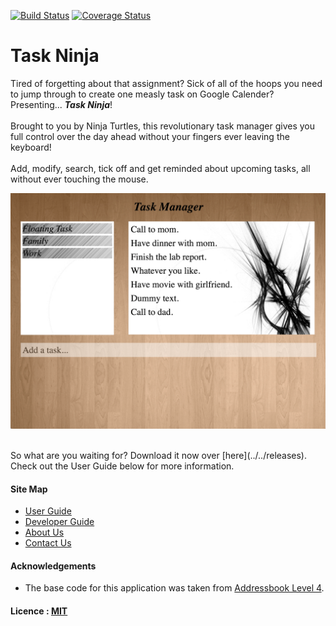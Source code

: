 [![Build Status](https://travis-ci.org/CS2103AUG2016-T16-C3/main.svg?branch=master)](https://travis-ci.org/CS2103AUG2016-T16-C3/main)
[![Coverage Status](https://coveralls.io/repos/github/CS2103AUG2016-T16-C3/main/badge.svg?branch=master)](https://coveralls.io/github/CS2103AUG2016-T16-C3/main?branch=master)

# Task Ninja

Tired of forgetting about that assignment? Sick of all of the hoops you need to jump through to create one measly task on Google Calender? Presenting... _**Task Ninja**_!
<br><br>
Brought to you by Ninja Turtles, this revolutionary task manager gives you full control over the day ahead without your fingers ever leaving the keyboard!
<br><br>
Add, modify, search, tick off and get reminded about upcoming tasks, all without ever touching the mouse.
<br>

<img src="docs/images/Ui.png" width="600"><br>

<br>
So what are you waiting for? Download it now over [here](../../releases). Check out the User Guide below for more information.

#### Site Map
* [User Guide](docs/UserGuide.md)
* [Developer Guide](docs/DeveloperGuide.md)
* [About Us](docs/AboutUs.md)
* [Contact Us](docs/ContactUs.md)


#### Acknowledgements

* The base code for this application was taken from [Addressbook Level 4](https://github.com/se-edu/addressbook-level4).


#### Licence : [MIT](LICENSE)
